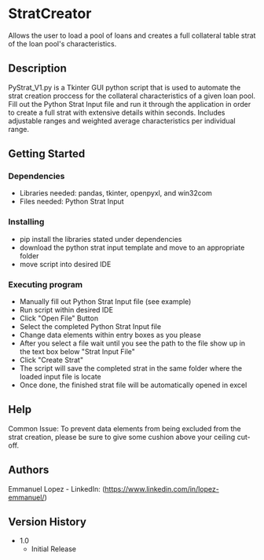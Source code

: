 # StratCreator

Allows the user to load a pool of loans and creates a full collateral table strat of the loan pool's characteristics.

## Description

PyStrat_V1.py is a Tkinter GUI python script that is used to automate the strat creation proccess for the collateral characteristics of a given loan pool. Fill out the Python Strat Input file and run it through the application in order to create a full strat with extensive details within seconds. Includes adjustable ranges and weighted average characteristics per individual range.

## Getting Started

### Dependencies

- Libraries needed: pandas, tkinter, openpyxl, and win32com
- Files needed: Python Strat Input

### Installing

- pip install the libraries stated under dependencies
- download the python strat input template and move to an appropriate folder
- move script into desired IDE

### Executing program

- Manually fill out Python Strat Input file (see example)
- Run script within desired IDE
- Click "Open File" Button
- Select the completed Python Strat Input file
- Change data elements within entry boxes as you please
- After you select a file wait until you see the path to the file show up in the text box below "Strat Input File"
- Click "Create Strat"
- The script will save the completed strat in the same folder where the loaded input file is locate
- Once done, the finished strat file will be automatically opened in excel

## Help

Common Issue: To prevent data elements from being excluded from the strat creation, please be sure to give some cushion above your ceiling cut-off. 

## Authors

Emmanuel Lopez - LinkedIn: (https://www.linkedin.com/in/lopez-emmanuel/)

## Version History

* 1.0
    * Initial Release

